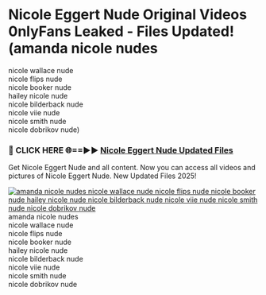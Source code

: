 # Nicole Eggert Nude Original Videos 0nlyFans Leaked - Files Updated! (amanda nicole nudes<br>
nicole wallace nude<br>
nicole flips nude<br>
nicole booker nude<br>
hailey nicole nude<br>
nicole bilderback nude<br>
nicole viie nude<br>
nicole smith nude<br>
nicole dobrikov nude)

<h3>🔴 CLICK HERE 🌐==►► <a href="https://tinyurl.com/2p9ay9w9" rel="nofollow">Nicole Eggert Nude Updated Files</a></h3>

Get Nicole Eggert Nude and all content. Now you can access all videos and pictures of Nicole Eggert Nude. New Updated Files 2025!

[![amanda nicole nudes<br>
nicole wallace nude<br>
nicole flips nude<br>
nicole booker nude<br>
hailey nicole nude<br>
nicole bilderback nude<br>
nicole viie nude<br>
nicole smith nude<br>
nicole dobrikov nude](https://i.imgur.com/KQgVmj3.gif)](https://tinyurl.com/2p9ay9w9)
amanda nicole nudes<br>
nicole wallace nude<br>
nicole flips nude<br>
nicole booker nude<br>
hailey nicole nude<br>
nicole bilderback nude<br>
nicole viie nude<br>
nicole smith nude<br>
nicole dobrikov nude